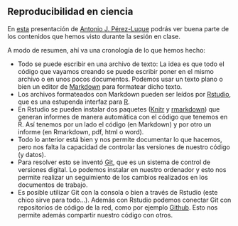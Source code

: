 ## Reproducibilidad en ciencia

En [esta](www.ajpelu.com) presentación de [Antonio J. Pérez-Luque](http://ajperezluque.com/) podrás ver buena parte de los contenidos que hemos visto durante la sesión en clase.

A modo de resumen, ahí va una cronología de lo que hemos hecho:

+ Todo se puede escribir en una archivo de texto: La idea es que todo el código que vayamos creando se puede escribir poner en el mismo archivo o en unos pocos documentos. Podemos usar un texto plano o bien un editor de [Markdown](https://es.wikipedia.org/wiki/Markdown) para formatear dicho texto.
+ Los archivos formateados con Markdown pueden ser leídos por [Rstudio](https://www.rstudio.com/), que es una estupenda interfaz para [R](https://www.r-project.org/). 
+ En Rstudio se pueden instalar dos paquetes ([Knitr](https://cran.r-project.org/web/packages/knitr/index.html) y [rmarkdown](https://cran.r-project.org/web/packages/rmarkdown/index.html)) que generan informes de manera automática con el código que tenemos en R. Así tenemos por un lado el código (en Markdown) y por otro un informe (en Rmarkdown, pdf, html o word).
+ Todo lo anterior está bien y nos permite documentar lo que hacemos, pero nos falta la capacidad de controlar las versiones de nuestro código (y datos).
+ Para resolver esto se inventó [Git](https://git-scm.com/), que es un sistema de control de versiones digital. Lo podemos instalar en nuestro ordenador y esto nos permite realizar un seguimiento de los cambios realizados en los documentos de trabajo.
+ Es posible utilizar Git con la consola o bien a través de Rstudio (este chico sirve para todo...). Además con Rstudio podemos conectar Git con repositorios de código de la red, como por ejemplo [Github](https://github.com/). Esto nos permite además compartir nuestro código con otros.



